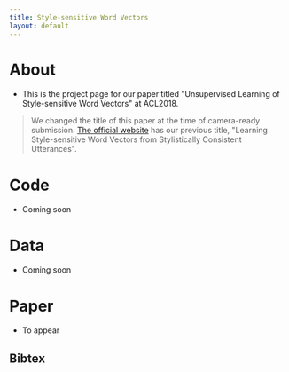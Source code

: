 ```yaml
---
title: Style-sensitive Word Vectors
layout: default
---
```


# About
- This is the project page for our paper titled "Unsupervised Learning of Style-sensitive Word Vectors" at ACL2018.

> We changed the title of this paper at the time of camera-ready submission. [The official website](http://acl2018.org/programme/papers/) has our previous title, "Learning Style-sensitive Word Vectors from Stylistically Consistent Utterances".

# Code
- Coming soon

# Data
- Coming soon

# Paper
- To appear

## Bibtex
